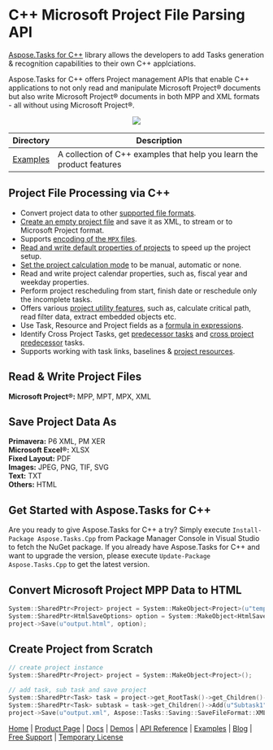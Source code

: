 # C++ Microsoft Project File Parsing API

[Aspose.Tasks for C++](https://products.aspose.com/Tasks/cpp) library allows the developers to add Tasks generation & recognition capabilities to their own C++ applciations.

Aspose.Tasks for C++ offers Project management APIs that enable C++ applications to not only read and manipulate Microsoft Project® documents but also write Microsoft Project® documents in both MPP and XML formats - all without using Microsoft Project®.

<p align="center">
<a title="Download complete Aspose.Tasks for C++ source code" href="https://github.com/aspose-Tasks/Aspose.Tasks-for-C/archive/master.zip">
	<img src="https://raw.github.com/AsposeExamples/java-examples-dashboard/master/images/downloadZip-Button-Large.png" />
  </a>
</p>

Directory | Description
--------- | -----------
[Examples](Examples)  | A collection of C++ examples that help you learn the product features


## Project File Processing via C++

- Convert project data to other [supported file formats](https://docs.aspose.com/tasks/cpp/supported-file-formats/).
- [Create an empty project file](https://docs.aspose.com/tasks/cpp/creating-and-saving/) and save it as XML, to stream or to Microsoft Project format.
- Supports [encoding of the `MPX` files](https://docs.aspose.com/tasks/cpp/reading-project/).
- [Read and write default properties of projects](https://docs.aspose.com/tasks/cpp/default-project-properties/) to speed up the project setup.
- [Set the project calculation mode](https://docs.aspose.com/tasks/cpp/project-calculation-modes/) to be manual, automatic or none.
- Read and write project calendar properties, such as, fiscal year and weekday properties.
- Perform project rescheduling from start, finish date or reschedule only the incomplete tasks.
- Offers various [project utility features](https://docs.aspose.com/tasks/cpp/utility-features/), such as, calculate critical path, read filter data, extract embedded objects etc.
- Use Task, Resource and Project fields as a [formula in expressions](https://docs.aspose.com/tasks/cpp/formula-expressions/).
- Identify Cross Project Tasks, get [predecessor tasks](https://docs.aspose.com/tasks/cpp/predecessor-and-successor-tasks/) and [cross project predecessor](https://docs.aspose.com/tasks/cpp/cross-project-predecessors/) tasks.
- Supports working with task links, baselines & [project resources](https://docs.aspose.com/tasks/cpp/adding-resources/).

## Read & Write Project Files

**Microsoft Project®:** MPP, MPT, MPX, XML

## Save Project Data As

**Primavera:** P6 XML, PM XER\
**Microsoft Excel®:** XLSX\
**Fixed Layout:** PDF\
**Images:** JPEG, PNG, TIF, SVG\
**Text:** TXT\
**Others:** HTML

## Get Started with Aspose.Tasks for C++

Are you ready to give Aspose.Tasks for C++ a try? Simply execute `Install-Package Aspose.Tasks.Cpp` from Package Manager Console in Visual Studio to fetch the NuGet package. If you already have Aspose.Tasks for C++ and want to upgrade the version, please execute `Update-Package Aspose.Tasks.Cpp` to get the latest version.

## Convert Microsoft Project MPP Data to HTML

```c++
System::SharedPtr<Project> project = System::MakeObject<Project>(u"template.mpp");
System::SharedPtr<HtmlSaveOptions> option = System::MakeObject<HtmlSaveOptions>();
project->Save(u"output.html", option);
```

## Create Project from Scratch

```c++
// create project instance
System::SharedPtr<Project> project = System::MakeObject<Project>();

// add task, sub task and save project
System::SharedPtr<Task> task = project->get_RootTask()->get_Children()->Add(u"Summary1");
System::SharedPtr<Task> subtask = task->get_Children()->Add(u"Subtask1");
project->Save(u"output.xml", Aspose::Tasks::Saving::SaveFileFormat::XML);
```

[Home](https://www.aspose.com/) | [Product Page](https://products.aspose.com/tasks/cpp) | [Docs](https://docs.aspose.com/tasks/cpp/) | [Demos](https://products.aspose.app/tasks/family) | [API Reference](https://apireference.aspose.com/tasks/cpp) | [Examples](https://github.com/aspose-tasks/Aspose.Tasks-for-C) | [Blog](https://blog.aspose.com/category/tasks/) | [Free Support](https://forum.aspose.com/c/tasks) | [Temporary License](https://purchase.aspose.com/temporary-license)

